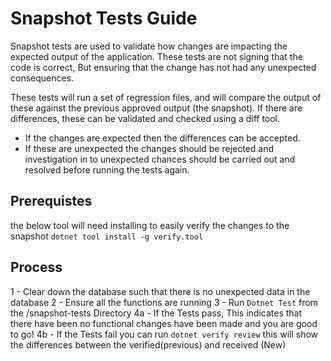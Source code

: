 # Snapshot Tests Guide

Snapshot tests are used to validate how changes are impacting the expected output of the application.
These tests are not signing that the code is correct, But ensuring that the change has not had any unexpected consequences.

These tests will run a set of regression files, and will compare the output of these against the previous approved output (the snapshot).
If there are differences, these can be validated and checked using a diff tool.

- If the changes are expected then the differences can be accepted.
- If these are unexpected the changes should be rejected and investigation in to unexpected chances should be carried out and resolved before running the tests again.

## Prerequistes

the below tool will need installing to easily verify the changes to the snapshot
`dotnet tool install -g verify.tool`

## Process

1 - Clear down the database such that there is no unexpected data in the database
2 - Ensure all the functions are running
3 - Run `Dotnet Test` from the /snapshot-tests Directory
4a - If the Tests pass, This indicates that there have been no functional changes have been made and you are good to go!
4b - If the Tests fail you can run `dotnet verify review` this will show the differences between the verified(previous) and received (New)

